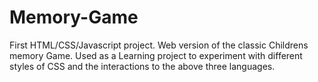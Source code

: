 # Memory-Game
First HTML/CSS/Javascript project. Web version of the classic Childrens memory Game.
Used as a Learning project to experiment with different styles of CSS and the interactions to the above three languages.
